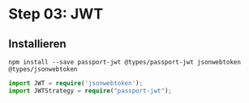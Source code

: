 # Step 03: JWT
## Installieren
```
npm install --save passport-jwt @types/passport-jwt jsonwebtoken @types/jsonwebtoken
```

```typescript
import JWT = require('jsonwebtoken');
import JWTStrategy = require("passport-jwt");
```
